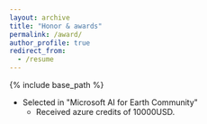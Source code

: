 ```yaml
---
layout: archive
title: "Honor & awards"
permalink: /award/
author_profile: true
redirect_from:
  - /resume
---
```


{% include base_path %}


* Selected in "Microsoft AI for Earth Community" 
  * Received azure credits of 10000USD.


